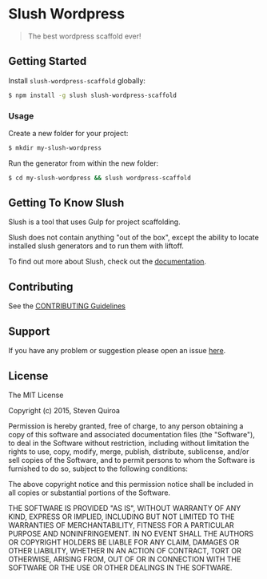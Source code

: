# Slush Wordpress

> The best wordpress scaffold ever!


## Getting Started

Install `slush-wordpress-scaffold` globally:

```bash
$ npm install -g slush slush-wordpress-scaffold
```

### Usage

Create a new folder for your project:

```bash
$ mkdir my-slush-wordpress
```

Run the generator from within the new folder:

```bash
$ cd my-slush-wordpress && slush wordpress-scaffold
```

## Getting To Know Slush

Slush is a tool that uses Gulp for project scaffolding.

Slush does not contain anything "out of the box", except the ability to locate installed slush generators and to run them with liftoff.

To find out more about Slush, check out the [documentation](https://github.com/slushjs/slush).

## Contributing

See the [CONTRIBUTING Guidelines](https://github.com/stevenquiroa/slush-wordpress/blob/master/CONTRIBUTING.md)

## Support
If you have any problem or suggestion please open an issue [here](https://github.com/stevenquiroa/slush-wordpress/issues).

## License 

The MIT License

Copyright (c) 2015, Steven Quiroa

Permission is hereby granted, free of charge, to any person
obtaining a copy of this software and associated documentation
files (the "Software"), to deal in the Software without
restriction, including without limitation the rights to use,
copy, modify, merge, publish, distribute, sublicense, and/or sell
copies of the Software, and to permit persons to whom the
Software is furnished to do so, subject to the following
conditions:

The above copyright notice and this permission notice shall be
included in all copies or substantial portions of the Software.

THE SOFTWARE IS PROVIDED "AS IS", WITHOUT WARRANTY OF ANY KIND,
EXPRESS OR IMPLIED, INCLUDING BUT NOT LIMITED TO THE WARRANTIES
OF MERCHANTABILITY, FITNESS FOR A PARTICULAR PURPOSE AND
NONINFRINGEMENT. IN NO EVENT SHALL THE AUTHORS OR COPYRIGHT
HOLDERS BE LIABLE FOR ANY CLAIM, DAMAGES OR OTHER LIABILITY,
WHETHER IN AN ACTION OF CONTRACT, TORT OR OTHERWISE, ARISING
FROM, OUT OF OR IN CONNECTION WITH THE SOFTWARE OR THE USE OR
OTHER DEALINGS IN THE SOFTWARE.

